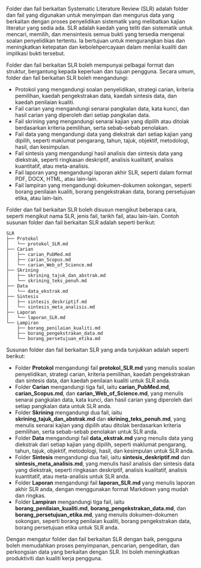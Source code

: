 
Folder dan fail berkaitan Systematic Literature Review (SLR) adalah folder dan fail yang digunakan untuk menyimpan dan mengurus data yang berkaitan dengan proses penyelidikan sistematik yang melibatkan kajian literatur yang sedia ada. SLR adalah kaedah yang teliti dan sistematik untuk mencari, memilih, dan mensintesis semua bukti yang tersedia mengenai soalan penyelidikan tertentu. Ia bertujuan untuk mengurangkan bias dan meningkatkan ketepatan dan kebolehpercayaan dalam menilai kualiti dan implikasi bukti tersebut.

Folder dan fail berkaitan SLR boleh mempunyai pelbagai format dan struktur, bergantung kepada keperluan dan tujuan pengguna. Secara umum, folder dan fail berkaitan SLR boleh mengandungi:

- Protokol yang mengandungi soalan penyelidikan, strategi carian, kriteria pemilihan, kaedah pengekstrakan data, kaedah sintesis data, dan kaedah penilaian kualiti.
- Fail carian yang mengandungi senarai pangkalan data, kata kunci, dan hasil carian yang diperoleh dari setiap pangkalan data.
- Fail skrining yang mengandungi senarai kajian yang dipilih atau ditolak berdasarkan kriteria pemilihan, serta sebab-sebab penolakan.
- Fail data yang mengandungi data yang diekstrak dari setiap kajian yang dipilih, seperti maklumat pengarang, tahun, tajuk, objektif, metodologi, hasil, dan kesimpulan.
- Fail sintesis yang mengandungi hasil analisis dan sintesis data yang diekstrak, seperti ringkasan deskriptif, analisis kualitatif, analisis kuantitatif, atau meta-analisis.
- Fail laporan yang mengandungi laporan akhir SLR, seperti dalam format PDF, DOCX, HTML, atau lain-lain.
- Fail lampiran yang mengandungi dokumen-dokumen sokongan, seperti borang penilaian kualiti, borang pengekstrakan data, borang persetujuan etika, atau lain-lain.

Folder dan fail berkaitan SLR boleh disusun mengikut beberapa cara, seperti mengikut nama SLR, jenis fail, tarikh fail, atau lain-lain. Contoh susunan folder dan fail berkaitan SLR adalah seperti berikut:

```
SLR
├── Protokol
│   └── protokol_SLR.md
├── Carian
│   ├── carian_PubMed.md
│   ├── carian_Scopus.md
│   └── carian_Web_of_Science.md
├── Skrining
│   ├── skrining_tajuk_dan_abstrak.md
│   └── skrining_teks_penuh.md
├── Data
│   └── data_ekstrak.md
├── Sintesis
│   ├── sintesis_deskriptif.md
│   └── sintesis_meta_analisis.md
├── Laporan
│   └── laporan_SLR.md
└── Lampiran
    ├── borang_penilaian_kualiti.md
    ├── borang_pengekstrakan_data.md
    └── borang_persetujuan_etika.md
```

Susunan folder dan fail berkaitan SLR yang anda tunjukkan adalah seperti berikut:

- Folder **Protokol** mengandungi fail **protokol_SLR.md** yang menulis soalan penyelidikan, strategi carian, kriteria pemilihan, kaedah pengekstrakan dan sintesis data, dan kaedah penilaian kualiti untuk SLR anda.
- Folder **Carian** mengandungi tiga fail, iaitu **carian_PubMed.md**, **carian_Scopus.md**, dan **carian_Web_of_Science.md**, yang menulis senarai pangkalan data, kata kunci, dan hasil carian yang diperoleh dari setiap pangkalan data untuk SLR anda.
- Folder **Skrining** mengandungi dua fail, iaitu **skrining_tajuk_dan_abstrak.md** dan **skrining_teks_penuh.md**, yang menulis senarai kajian yang dipilih atau ditolak berdasarkan kriteria pemilihan, serta sebab-sebab penolakan untuk SLR anda.
- Folder **Data** mengandungi fail **data_ekstrak.md** yang menulis data yang diekstrak dari setiap kajian yang dipilih, seperti maklumat pengarang, tahun, tajuk, objektif, metodologi, hasil, dan kesimpulan untuk SLR anda.
- Folder **Sintesis** mengandungi dua fail, iaitu **sintesis_deskriptif.md** dan **sintesis_meta_analisis.md**, yang menulis hasil analisis dan sintesis data yang diekstrak, seperti ringkasan deskriptif, analisis kualitatif, analisis kuantitatif, atau meta-analisis untuk SLR anda.
- Folder **Laporan** mengandungi fail **laporan_SLR.md** yang menulis laporan akhir SLR anda, dengan menggunakan format Markdown yang mudah dan ringkas.
- Folder **Lampiran** mengandungi tiga fail, iaitu **borang_penilaian_kualiti.md**, **borang_pengekstrakan_data.md**, dan **borang_persetujuan_etika.md**, yang menulis dokumen-dokumen sokongan, seperti borang penilaian kualiti, borang pengekstrakan data, borang persetujuan etika untuk SLR anda.

Dengan mengatur folder dan fail berkaitan SLR dengan baik, pengguna boleh memudahkan proses penyimpanan, pencarian, pengeditan, dan perkongsian data yang berkaitan dengan SLR. Ini boleh meningkatkan produktiviti dan kualiti kerja pengguna.